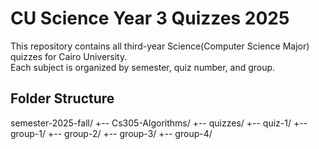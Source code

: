# CU Science Year 3 Quizzes 2025

This repository contains all third-year Science(Computer Science Major) quizzes for Cairo University.  
Each subject is organized by semester, quiz number, and group.

## Folder Structure
semester-2025-fall/
 +-- Cs305-Algorithms/
      +-- quizzes/
           +-- quiz-1/
                +-- group-1/
                +-- group-2/
                +-- group-3/
                +-- group-4/

